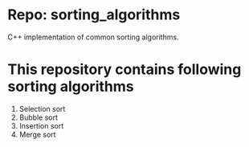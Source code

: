 Repo: sorting_algorithms
========================

C++ implementation of common sorting algorithms.

This repository contains following sorting algorithms
=====================================================
1. Selection sort
2. Bubble sort
3. Insertion sort 
4. Merge sort
